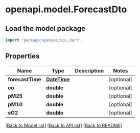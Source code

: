 # openapi.model.ForecastDto

## Load the model package
```dart
import 'package:openapi/api.dart';
```

## Properties
Name | Type | Description | Notes
------------ | ------------- | ------------- | -------------
**forecastTime** | [**DateTime**](DateTime.md) |  | [optional] 
**co** | **double** |  | [optional] 
**pM25** | **double** |  | [optional] 
**pM10** | **double** |  | [optional] 
**sO2** | **double** |  | [optional] 

[[Back to Model list]](../README.md#documentation-for-models) [[Back to API list]](../README.md#documentation-for-api-endpoints) [[Back to README]](../README.md)


